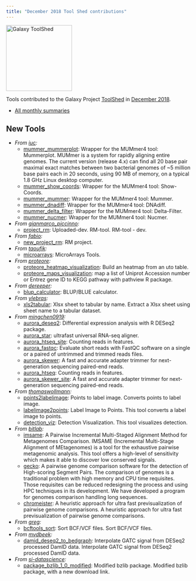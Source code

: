 ```yaml
---
title: "December 2018 Tool Shed contributions"
---
```


[<img class="float-right" src="/src/images/galaxy-logos/galaxy-toolshed-300.png" alt="Galaxy ToolShed" width="180">](http://toolshed.g2.bx.psu.edu/)

Tools contributed to the Galaxy Project [ToolShed](http://toolshed.g2.bx.psu.edu/) in [December 2018](/src/news/2019-01-galaxy-update/index.md).

* [All monthly summaries](/src/toolshed/contributions/index.md)

## New Tools

* *From [iuc](https://toolshed.g2.bx.psu.edu/view/iuc):*
   * [mummer_mummerplot](https://toolshed.g2.bx.psu.edu/view/iuc/mummer_mummerplot):  Wrapper for the MUMmer4 tool: Mummerplot. MUMmer is a system for rapidly aligning entire genomes. The current version (release 4.x) can find all 20 base pair maximal exact matches between two bacterial genomes of ~5 million base pairs each in 20 seconds, using 90 MB of memory, on a typical 1.8 GHz Linux desktop computer.
   * [mummer_show_coords](https://toolshed.g2.bx.psu.edu/view/iuc/mummer_show_coords):  Wrapper for the MUMmer4 tool: Show-Coords. 
   * [mummer_mummer](https://toolshed.g2.bx.psu.edu/view/iuc/mummer_mummer):  Wrapper for the MUMmer4 tool: Mummer. 
   * [mummer_dnadiff](https://toolshed.g2.bx.psu.edu/view/iuc/mummer_dnadiff):  Wrapper for the MUMmer4 tool: DNAdiff. 
   * [mummer_delta_filter](https://toolshed.g2.bx.psu.edu/view/iuc/mummer_delta_filter):  Wrapper for the MUMmer4 tool: Delta-Filter. 
   * [mummer_nucmer](https://toolshed.g2.bx.psu.edu/view/iuc/mummer_nucmer):  Wrapper for the MUMmer4 tool: Nucmer. 
* *From [gianmarco_piccinno](https://toolshed.g2.bx.psu.edu/view/gianmarco_piccinno):*
   * [project_rm](https://toolshed.g2.bx.psu.edu/view/gianmarco_piccinno/project_rm): Uploaded-dev. RM-tool. RM-tool - dev.
* *From [fabio](https://toolshed.g2.bx.psu.edu/view/fabio):*
   * [new_project_rm](https://toolshed.g2.bx.psu.edu/view/fabio/new_project_rm):  RM project. 
* *From [taoufik](https://toolshed.g2.bx.psu.edu/view/taoufik):*
   * [microarrays](https://toolshed.g2.bx.psu.edu/view/taoufik/microarrays):  MicroArrays Tools.
* *From [proteore](https://toolshed.g2.bx.psu.edu/view/proteore):*
   * [proteore_heatmap_visualization](https://toolshed.g2.bx.psu.edu/view/proteore/proteore_heatmap_visualization):  Build an heatmap from an uto table. 
   * [proteore_maps_visualization](https://toolshed.g2.bx.psu.edu/view/proteore/proteore_maps_visualization):  map a list of Uniprot Accession number or Entrez gene ID to KEGG pathway with pathview R package. 
* *From [dereeper](https://toolshed.g2.bx.psu.edu/view/dereeper):*
   * [blup_calculator](https://toolshed.g2.bx.psu.edu/view/dereeper/blup_calculator):  BLUP/BLUE calculator. 
* *From [ylebras](https://toolshed.g2.bx.psu.edu/view/ylebras):*
   * [xls2tabular](https://toolshed.g2.bx.psu.edu/view/ylebras/xls2tabular):  Xlsx sheet to tabular by name. Extract a Xlsx sheet using sheet name to a tabular dataset.
* *From [mingchen0919](https://toolshed.g2.bx.psu.edu/view/mingchen0919):*
   * [aurora_deseq2](https://toolshed.g2.bx.psu.edu/view/mingchen0919/aurora_deseq2):  Differential expression analysis with R DESeq2 package. 
   * [aurora_star](https://toolshed.g2.bx.psu.edu/view/mingchen0919/aurora_star):  ultrafast universal RNA-seq aligner. 
   * [aurora_htseq_site](https://toolshed.g2.bx.psu.edu/view/mingchen0919/aurora_htseq_site):  Counting reads in features. 
   * [aurora_fastqc](https://toolshed.g2.bx.psu.edu/view/mingchen0919/aurora_fastqc):  Evaluate short reads with FastQC software on a single or a paired of untrimmed and trimmed reads files. 
   * [aurora_skewer](https://toolshed.g2.bx.psu.edu/view/mingchen0919/aurora_skewer):  A fast and accurate adapter trimmer for next-generation sequencing paired-end reads. 
   * [aurora_htseq](https://toolshed.g2.bx.psu.edu/view/mingchen0919/aurora_htseq):  Counting reads in features. 
   * [aurora_skewer_site](https://toolshed.g2.bx.psu.edu/view/mingchen0919/aurora_skewer_site):  A fast and accurate adapter trimmer for next-generation sequencing paired-end reads. 
* *From [thomaswollmann](https://toolshed.g2.bx.psu.edu/view/thomaswollmann):*
   * [points2labelimage](https://toolshed.g2.bx.psu.edu/view/thomaswollmann/points2labelimage):  Points to label image. Converts points to label image.
   * [labelimage2points](https://toolshed.g2.bx.psu.edu/view/thomaswollmann/labelimage2points):  Label Image to Points. This tool converts a label image to points.
   * [detection_viz](https://toolshed.g2.bx.psu.edu/view/thomaswollmann/detection_viz):  Detection Visualization. This tool visualizes detection.
* *From [bitlab](https://toolshed.g2.bx.psu.edu/view/bitlab):*
   * [imsame](https://toolshed.g2.bx.psu.edu/view/bitlab/imsame):  A Pairwise Incremental Multi-Staged Alignment Method for Metagenomes Comparison. IMSAME (Incremental Multi-Stage Alignment of MEtagenomes) is a tool for the exhaustive pairwise metagenomic analysis. This tool offers a high-level of sensitivity which makes it able to discover low conserved signals.
   * [gecko](https://toolshed.g2.bx.psu.edu/view/bitlab/gecko):  A pairwise genome comparison software for the detection of High-scoring Segment Pairs. The comparison of genomes is a traditional problem with high memory and CPU time requisites. Those requisites can be reduced redesigning the process and using HPC techniques in its development. We have developed a program for genomes comparison handling long sequences.
   * [chromeister](https://toolshed.g2.bx.psu.edu/view/bitlab/chromeister):  A heuristic approach for ultra fast previsualization of pairwise genome comparisons. A heuristic approach for ultra fast previsualization of pairwise genome comparisons.
* *From [greg](https://toolshed.g2.bx.psu.edu/view/greg):*
   * [bcftools_sort](https://toolshed.g2.bx.psu.edu/view/greg/bcftools_sort):  Sort BCF/VCF files. Sort BCF/VCF files.
* *From [mvdbeek](https://toolshed.g2.bx.psu.edu/view/mvdbeek):*
   * [damid_deseq2_to_bedgraph](https://toolshed.g2.bx.psu.edu/view/mvdbeek/damid_deseq2_to_bedgraph):  Interpolate GATC signal from DESeq2 processed DamID data. Interpolate GATC signal from DESeq2 processed DamID data.
* *From [si-datascience](https://toolshed.g2.bx.psu.edu/view/si-datascience):*
   * [package_bzlib_1_0_modified](https://toolshed.g2.bx.psu.edu/view/si-datascience/package_bzlib_1_0_modified):  Modified bzlib package. Modified bzlib package, with a new download link.

